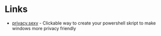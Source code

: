 # Links

* [privacy.sexy](https://privacy.sexy/) - Clickable way to create your powershell skript to make windows more privacy friendly
